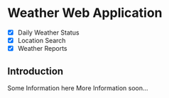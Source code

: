 # Weather Web Application
- [x] Daily Weather Status
- [x] Location Search
- [x] Weather Reports

## Introduction
Some Information here
More Information soon...
